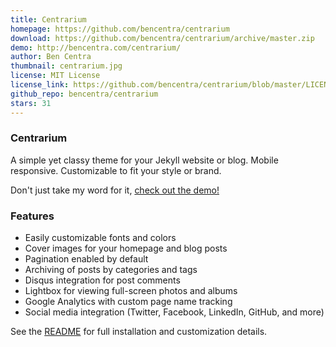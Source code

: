 ```yaml
---
title: Centrarium
homepage: https://github.com/bencentra/centrarium
download: https://github.com/bencentra/centrarium/archive/master.zip
demo: http://bencentra.com/centrarium/
author: Ben Centra
thumbnail: centrarium.jpg
license: MIT License
license_link: https://github.com/bencentra/centrarium/blob/master/LICENSE.md
github_repo: bencentra/centrarium
stars: 31
---
```


### Centrarium

A simple yet classy theme for your Jekyll website or blog. Mobile
responsive. Customizable to fit your style or brand.

Don't just take my word for it, [check out the demo!](http://bencentra.com/centrarium/)

### Features

* Easily customizable fonts and colors
* Cover images for your homepage and blog posts
* Pagination enabled by default
* Archiving of posts by categories and tags
* Disqus integration for post comments
* Lightbox for viewing full-screen photos and albums
* Google Analytics with custom page name tracking
* Social media integration (Twitter, Facebook, LinkedIn, GitHub, and more)

See the [README](https://github.com/bencentra/centrarium/blob/master/README.md)
for full installation and customization details.
